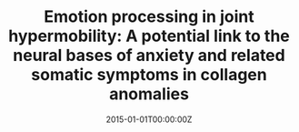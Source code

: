 ---
title: "Emotion processing in joint hypermobility: A potential link to the neural bases of anxiety and related somatic symptoms in collagen anomalies"
authors:
- Nuria Mallorquí
- Antoni Bulbena
- Nuria Roé Vellvé
- Elseline Hoekzema
- Susana Carmona
- Erika Barba Müller
- Jordi Fauquet
- Guillem Pailhez
- Óscar Vilarroya
date: "2015-01-01T00:00:00Z"
doi: ""
publishDate: "2015-01-01T00:00:00Z"
publication_types: ["2"]
publication: "In *European psychiatry: the journal of the Association of European Psychiatrists*"
tags:
- Otros
featured: false
links:
- name: Link
  url: https://pubmed.ncbi.nlm.nih.gov/25684692/
---